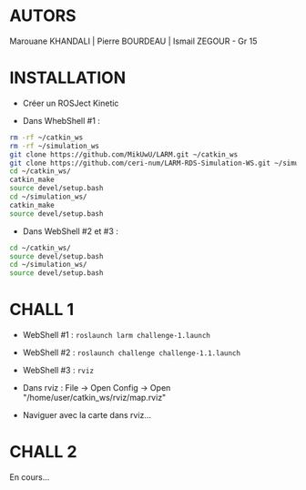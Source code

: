 # AUTORS
Marouane KHANDALI | Pierre BOURDEAU | Ismail ZEGOUR - Gr 15

# INSTALLATION

- Créer un ROSJect Kinetic

- Dans WhebShell #1 : 
```bash
rm -rf ~/catkin_ws
rm -rf ~/simulation_ws
git clone https://github.com/MikUwU/LARM.git ~/catkin_ws
git clone https://github.com/ceri-num/LARM-RDS-Simulation-WS.git ~/simulation_ws
cd ~/catkin_ws/
catkin_make
source devel/setup.bash
cd ~/simulation_ws/
catkin_make
source devel/setup.bash
```
- Dans WebShell #2 et #3 :
```bash
cd ~/catkin_ws/
source devel/setup.bash
cd ~/simulation_ws/
source devel/setup.bash
```

# CHALL 1

- WebShell #1 : `roslaunch larm challenge-1.launch`

- WebShell #2 : `roslaunch challenge challenge-1.1.launch`

- WebShell #3 : `rviz`

- Dans rviz : File -> Open Config -> Open "/home/user/catkin_ws/rviz/map.rviz"

- Naviguer avec la carte dans rviz...



# CHALL 2

En cours...
